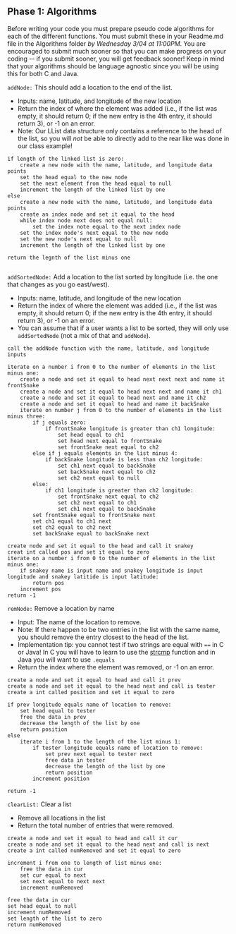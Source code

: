 ## Phase 1: Algorithms
Before writing your code you must prepare pseudo code algorithms for each of the different functions. You must submit these in your Readme.md file in the Algorithms folder *by Wednesday 3/04 at 11:00PM*. You are encouraged to submit much sooner so that you can make progress on your coding -- if you submit sooner, you will get feedback sooner! Keep in mind that your algorithms should be language agnostic since you will be using this for both C and Java.

`addNode:` This should add a location to the end of the list.
  * Inputs: name, latitude, and longitude of the new location
  * Return the index of where the element was added (i.e., if the list was empty, it should return 0; if the new entry is the 4th entry, it should return 3), or -1 on an error.
  * Note: Our LList data structure only contains a reference to the head of the list, so you will *not* be able to directly add to the rear like was done in our class example!

```
if length of the linked list is zero:
    create a new node with the name, latitude, and longitude data points
    set the head equal to the new node
    set the next element from the head equal to null
    increment the length of the linked list by one
else
    create a new node with the name, latitude, and longitude data points
    create an index node and set it equal to the head
    while index node next does not equal null:
        set the index note equal to the next index node
    set the index node's next equal to the new node
    set the new node's next equal to null
    increment the length of the linked list by one
    
return the legnth of the list minus one
        
```

`addSortedNode:` Add a location to the list sorted by longitude (i.e. the one that changes as you go east/west).
  * Inputs: name, latitude, and longitude of the new location
  * Return the index of where the element was added (i.e., if the list was empty, it should return 0; if the new entry is the 4th entry, it should return 3), or -1 on an error.
  * You can assume that if a user wants a list to be sorted, they will only use `addSortedNode` (not a mix of that and `addNode`).

```
call the addNode function with the name, latitude, and longitude inputs

iterate on a number i from 0 to the number of elements in the list minus one:
    create a node and set it equal to head next next next and name it frontSnake
    create a node and set it equal to head next next and name it ch1
    create a node and set it equal to head next and name it ch2
    create a node and set it equal to head and name it backSnake
    iterate on number j from 0 to the number of elements in the list minus three:
        if j equals zero:
            if frontSnake longitude is greater than ch1 longitude:
                set head equal to ch1
                set head next equal to frontSnake
                set frontSnake next equal to ch2
        else if j equals elements in the list minus 4:
            if backSnake longitude is less than ch2 longitude:
                set ch1 next equal to backSnake
                set backSnake next equal to ch2
                set ch2 next equal to null
        else:
            if ch1 longitude is greater than ch2 longitude:
                set frontSnake next equal to ch2
                set ch2 next equal to ch1
                set ch1 next equal to backSnake
        set frontSnake equal to frontSnake next
        set ch1 equal to ch1 next
        set ch2 equal to ch2 next
        set backSnake equal to backSnake next

create node and set it equal to the head and call it snakey
creat int called pos and set it equal to zero
iterate on a number i from 0 to the number of elements in the list minus one:
    if snakey name is input name and snakey longitude is input longitude and snakey latitide is input latitude:
        return pos
    increment pos
return -1
```

`remNode:` Remove a location by name
  * Input: The name of the location to remove.
  * Note: If there happen to be two entries in the list with the same name, you should remove the entry closest to the head of the list.
  * Implementation tip: you cannot test if two strings are equal with `==` in C or Java! In C you will have to learn to use the [strcmp](https://www.tutorialspoint.com/c_standard_library/c_function_strcmp.htm) function and in Java you will want to use `.equals`
  * Return the index where the element was removed, or -1 on an error.

```
create a node and set it equal to head and call it prev
create a node and set it equal to the head next and call is tester
create a int called position and set it equal to zero

if prev longitude equals name of location to remove:
    set head equal to tester
    free the data in prev
    decrease the length of the list by one
    return position
else
    iterate i from 1 to the length of the list minus 1:
        if tester longitude equals name of location to remove:
            set prev next equal to tester next
            free data in tester
            decrease the length of the list by one
            return position
        increment position

return -1

```

`clearList:` Clear a list
  * Remove all locations in the list
  * Return the total number of entries that were removed.

```
create a node and set it equal to head and call it cur
create a node and set it equal to the head next and call is next
create a int called numRemoved and set it equal to zero

increment i from one to length of list minus one:
    free the data in cur
    set cur equal to next
    set next equal to next next
    increment numRemoved
    
free the data in cur
set head equal to null
increment numRemoved
set length of the list to zero
return numRemoved

```
